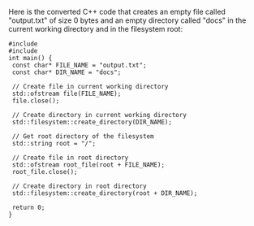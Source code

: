 Here is the converted C++ code that creates an empty file called "output.txt" of size 0 bytes and an empty directory called "docs" in the current working directory and in the filesystem root:
```
#include 
#include 
int main() {
 const char* FILE_NAME = "output.txt";
 const char* DIR_NAME = "docs";
 
 // Create file in current working directory
 std::ofstream file(FILE_NAME);
 file.close();
 
 // Create directory in current working directory
 std::filesystem::create_directory(DIR_NAME);
 
 // Get root directory of the filesystem
 std::string root = "/";
 
 // Create file in root directory
 std::ofstream root_file(root + FILE_NAME);
 root_file.close();
 
 // Create directory in root directory
 std::filesystem::create_directory(root + DIR_NAME);
 
 return 0;
}
```

